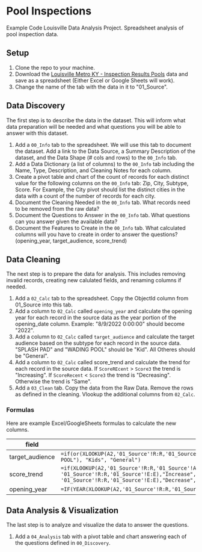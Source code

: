 # Pool Inspections
Example Code Louisville Data Analysis Project. Spreadsheet analysis of pool inspection data.

## Setup

1. Clone the repo to your machine.
2. Download the [Louisville Metro KY - Inspection Results Pools](https://data.louisvilleky.gov/datasets/LOJIC::louisville-metro-ky-inspection-results-pools/about) data and save as a spreadsheet (Either Excel or Google Sheets will work).
3. Change the name of the tab with the data in it to "01_Source".

## Data Discovery

The first step is to describe the data in the dataset. This will inform what data preparation will be needed and what questions you will be able to answer with this dataset.

1. Add a `00_Info` tab to the spreadsheet. We will use this tab to document the dataset. Add a link to the Data Source, a Summary Description of the dataset, and the Data Shape (# cols and rows) to the `00_Info` tab.
2. Add a Data Dictionary (a list of columns) to the `00_Info` tab including the Name, Type, Description, and Cleaning Notes for each column.
3. Create a pivot table and chart of the count of records for each distinct value for the following columns on the `00_Info` tab: Zip, City, Subtype, Score. For Example, the City pivot should list the distinct cities in the data with a count of the number of records for each city.
4. Document the Cleaning Needed in the `00_Info` tab. What records need to be removed from the raw data?
5. Document the Questions to Answer in the `00_Info` tab. What questions can you answer given the available data?
6. Document the Features to Create in the `00_Info` tab. What calculated columns will you have to create in order to answer the questions? (opening_year, target_audience, score_trend)

        
## Data Cleaning

The next step is to prepare the data for analysis. This includes removing invalid records, creating new calulated fields, and renaming columns if needed.

1. Add a `02_Calc` tab to the spreadsheet. Copy the ObjectId column from 01_Source into this tab.
2. Add a column to `02_Calc` called `opening_year` and calculate the opening year for each record in the source data as the year portion of the opening_date column. Example: "8/9/2022 0:00:00" should become "2022".
3. Add a column to `02_Calc` called `target_audience` and calculate the target audience based on the subtype for each record in the source data. "SPLASH PAD" and "WADING POOL" should be "Kid". All Otheres should be "General".
4. Add a column to `02_Calc` called score_trend and calculate the trend for each record in the source data. If `ScoreREcent` > `Score3` the trend is "Increasing". If `ScoreRecent` < `Score3` the trend is "Decreasing". Otherwise the trend is "Same".
5. Add a `03_Clean` tab. Copy the data from the Raw Data. Remove the rows as defined in the cleaning. Vlookup the additional columns from `02_Calc`.

### Formulas

Here are example Excel/GoogleSheets formulas to calculate the new columns.

| field | formula |
| -----  | ----- |
| target_audience | `=if(or(XLOOKUP(A2,'01_Source'!R:R,'01_Source'!K:K) = "SPLASH PAD",XLOOKUP(A2,'01_Source'!R:R,'01_Source'!K:K) = "WADING POOL"), "Kids", "General")` |
| score_trend | `=if(XLOOKUP(A2,'01_Source'!R:R,'01_Source'!A:A) > XLOOKUP(A2, '01_Source'!R:R,'01_Source'!E:E),"Increase",if(XLOOKUP(A2,'01_Source'!R:R,'01_Source'!A:A) < XLOOKUP(A2, '01_Source'!R:R,'01_Source'!E:E),"Decrease","Same"))` |
| opening_year | `=IF(YEAR(XLOOKUP(A2,'01_Source'!R:R,'01_Source'!Q:Q))=1899,"Unknown",YEAR(XLOOKUP(A2,'01_Source'!R:R,'01_Source'!Q:Q)))` |



## Data Analysis & Visualization

The last step is to analyze and visualize the data to answer the questions.

1. Add a `04_Analysis` tab with a pivot table and chart answering each of the questions defined in `00_Discovery`.
